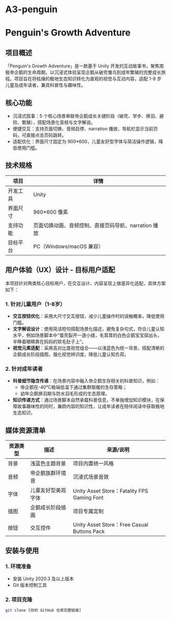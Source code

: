 # A3-penguin
# Penguin's Growth Adventure 

## 项目概述
「Penguin's Growth Adventure」是一款基于 Unity 开发的互动故事书，聚焦南极帝企鹅的生命周期，以沉浸式体验呈现企鹅从破壳雏鸟到成年繁殖的完整成长旅程。项目旨在将枯燥的极地生态知识转化为直观的视觉与互动内容，适配 1-8 岁儿童及成年读者，兼具科普性与趣味性。

## 核心功能
-  沉浸式叙事：5 个核心场景串联帝企鹅成长关键阶段（破壳、学步、换羽、避险、繁殖），搭配场景化音频与文字解说。
-  便捷交互：支持页面切换、音频启停、narration 播放，导航栏显示当前页码，可直接点击页码跳转。
-  适配优化：界面尺寸固定为 900*600，儿童友好型字体与简洁操作逻辑，降低使用门槛。

## 技术规格
| 项目 | 详情 |
|------|------|
| 开发工具 | Unity |
| 界面尺寸 | 960*600 像素 |
| 支持功能 | 页面切换动画、音频控制、直接页码导航、narration 播放 |
| 目标平台 | PC（Windows/macOS 兼容） |

## 用户体验（UX）设计 - 目标用户适配
本项目针对两类核心目标用户，在交互设计、内容呈现上做差异化适配，具体方案如下：

### 1. 针对儿童用户（1-8岁）
- **交互按钮优化**：采用大尺寸交互按钮，减少儿童操作时的误触概率，降低使用门槛。
- **文字解说设计**：使用简洁短句搭配场景化描述，避免复杂句式，符合儿童认知水平，例如场景脚本中“蛋壳裂开一道小缝，毛茸茸的白色企鹅宝宝探出头，半睁着眼睛靠在妈妈的软毛肚子上”。
- **视觉元素适配**：采用高对比度视觉组合——以浅蓝色为统一背景，搭配清晰的企鹅成长阶段插图，强化视觉辨识度，降低儿童认知负荷。

### 2. 针对成年读者
- **科普细节隐含传递**：在场景内容中融入帝企鹅生存相关的科普知识，例如：
  - 帝企鹅在-40°C极端低温下通过集群取暖的生存策略；
  - 幼年企鹅换羽期与防水羽毛形成的生态原理。
- **知识传递方式**：通过场景脚本自然承载科普信息，不单独增加知识模块，在保障故事趣味性的同时，兼顾内容的知识性，让成年读者在陪伴阅读中获取极地生态知识。
## 媒体资源清单
| 资源类型 | 描述 | 来源/说明 |
|----------|------|-----------|
| 背景 | 浅蓝色主题背景 | 项目内置统一风格 |
| 音频 | 帝企鹅族群环境音 | 沉浸式场景音效 |
| 字体 | 儿童友好型美观字体 | Unity Asset Store：Fatality FPS Gaming Font |
| 插图 | 企鹅成长阶段插画 | 项目专属定制 |
| 按钮 | 交互控件 | Unity Asset Store：Free Casual Buttons Pack |

## 安装与使用
### 1. 环境准备
- 安装 Unity 2020.3 及以上版本
- Git 版本控制工具

### 2. 项目克隆
```bash
git clone [你的 GitHub 仓库完整链接]
